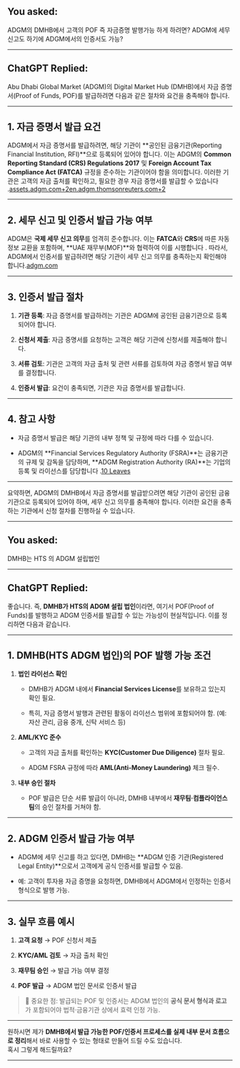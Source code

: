 ## You asked:

ADGM의 DMHB에서 고객의 POF 즉 자금증명 발행가능 하게 하려면? ADGM에 세무신고도 하기에 ADGM에서의 인증서도 가능?

---

## ChatGPT Replied:

Abu Dhabi Global Market (ADGM)의 Digital Market Hub (DMHB)에서 자금 증명서(Proof of Funds, POF)를 발급하려면 다음과 같은 절차와 요건을 충족해야 합니다.

* * *

1\. 자금 증명서 발급 요건
----------------

ADGM에서 자금 증명서를 발급하려면, 해당 기관이 \*\*공인된 금융기관(Reporting Financial Institution, RFI)\*\*으로 등록되어 있어야 합니다. 이는 ADGM의 **Common Reporting Standard (CRS) Regulations 2017** 및 **Foreign Account Tax Compliance Act (FATCA)** 규정을 준수하는 기관이어야 함을 의미합니다. 이러한 기관은 고객의 자금 출처를 확인하고, 필요한 경우 자금 증명서를 발급할 수 있습니다 .[assets.adgm.com+2en.adgm.thomsonreuters.com+2](https://assets.adgm.com/download/assets/Guidance%2Bon%2BValidity%2Band%2BReasonableness%2BChecks%2Bfor%2BSelf%2BFinal.pdf/aafafb94a58d11efad9fbae6ac7fc29c?utm_source=chatgpt.com)

* * *

2\. 세무 신고 및 인증서 발급 가능 여부
------------------------

ADGM은 **국제 세무 신고 의무**를 엄격히 준수합니다. 이는 **FATCA**와 **CRS**에 따른 자동 정보 교환을 포함하며, \*\*UAE 재무부(MOF)\*\*와 협력하여 이를 시행합니다 . 따라서, ADGM에서 인증서를 발급하려면 해당 기관이 세무 신고 의무를 충족하는지 확인해야 합니다.[adgm.com](https://www.adgm.com/operating-in-adgm/financial-and-cyber-crime-prevention/international-tax-reporting?utm_source=chatgpt.com)

* * *

3\. 인증서 발급 절차
-------------

1.  **기관 등록**: 자금 증명서를 발급하려는 기관은 ADGM에 공인된 금융기관으로 등록되어야 합니다.
    
2.  **신청서 제출**: 자금 증명서를 요청하는 고객은 해당 기관에 신청서를 제출해야 합니다.
    
3.  **서류 검토**: 기관은 고객의 자금 출처 및 관련 서류를 검토하여 자금 증명서 발급 여부를 결정합니다.
    
4.  **인증서 발급**: 요건이 충족되면, 기관은 자금 증명서를 발급합니다.
    

* * *

4\. 참고 사항
---------

*   자금 증명서 발급은 해당 기관의 내부 정책 및 규정에 따라 다를 수 있습니다.
    
*   ADGM의 \*\*Financial Services Regulatory Authority (FSRA)\*\*는 금융기관의 규제 및 감독을 담당하며, \*\*ADGM Registration Authority (RA)\*\*는 기업의 등록 및 라이선스를 담당합니다 .[10 Leaves](https://10leaves.ae/publications/adgm/guide-to-the-adgm-category-3c-asset-manager-license?utm_source=chatgpt.com)
    

* * *

요약하면, ADGM의 DMHB에서 자금 증명서를 발급받으려면 해당 기관이 공인된 금융기관으로 등록되어 있어야 하며, 세무 신고 의무를 충족해야 합니다. 이러한 요건을 충족하는 기관에서 신청 절차를 진행하실 수 있습니다.

---

## You asked:

DMHB는 HTS 의 ADGM 설립법인

---

## ChatGPT Replied:

좋습니다. 즉, **DMHB가 HTS의 ADGM 설립 법인**이라면, 여기서 POF(Proof of Funds)를 발행하고 ADGM 인증서를 발급할 수 있는 가능성이 현실적입니다. 이를 정리하면 다음과 같습니다.

* * *

1\. DMHB(HTS ADGM 법인)의 POF 발행 가능 조건
-----------------------------------

1.  **법인 라이선스 확인**
    
    *   DMHB가 ADGM 내에서 **Financial Services License**를 보유하고 있는지 확인 필요.
        
    *   특히, 자금 증명서 발행과 관련된 활동이 라이선스 범위에 포함되어야 함. (예: 자산 관리, 금융 중개, 신탁 서비스 등)
        
2.  **AML/KYC 준수**
    
    *   고객의 자금 출처를 확인하는 **KYC(Customer Due Diligence)** 절차 필요.
        
    *   ADGM FSRA 규정에 따라 **AML(Anti-Money Laundering)** 체크 필수.
        
3.  **내부 승인 절차**
    
    *   POF 발급은 단순 서류 발급이 아니라, DMHB 내부에서 **재무팀·컴플라이언스팀**의 승인 절차를 거쳐야 함.
        

* * *

2\. ADGM 인증서 발급 가능 여부
---------------------

*   ADGM에 세무 신고를 하고 있다면, DMHB는 \*\*ADGM 인증 기관(Registered Legal Entity)\*\*으로서 고객에게 공식 인증서를 발급할 수 있음.
    
*   예: 고객이 투자용 자금 증명을 요청하면, DMHB에서 ADGM에서 인정하는 인증서 형식으로 발행 가능.
    

* * *

3\. 실무 흐름 예시
------------

1.  **고객 요청** → POF 신청서 제출
    
2.  **KYC/AML 검토** → 자금 출처 확인
    
3.  **재무팀 승인** → 발급 가능 여부 결정
    
4.  **POF 발급** → ADGM 법인 문서로 인증서 발급
    

> 🔹 중요한 점: 발급되는 POF 및 인증서는 ADGM 법인의 **공식 문서 형식과 로고**가 포함되어야 법적·금융기관 상에서 효력 인정 가능.

* * *

원하시면 제가 **DMHB에서 발급 가능한 POF/인증서 프로세스를 실제 내부 문서 흐름으로 정리**해서 바로 사용할 수 있는 형태로 만들어 드릴 수도 있습니다.  
혹시 그렇게 해드릴까요?

---

